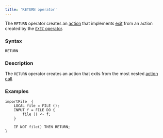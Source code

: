 ```yaml
---
title: 'RETURN operator'
---
```


The `RETURN` operator creates an [action](Actions.md) that implements [exit](Exit_RETURN_.md) from an action created by the [`EXEC` operator](Call_EXEC_.md).

### Syntax

    RETURN

### Description

The `RETURN` operator creates an action that exits from the most nested [action call](Call_EXEC_.md). 

### Examples

```lsf
importFile  {
    LOCAL file = FILE ();
    INPUT f = FILE DO {
        file () <- f;
    }

    IF NOT file() THEN RETURN;
}
```
